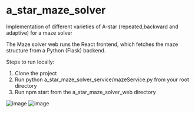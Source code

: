 # a_star_maze_solver
Implementation of different varieties of A-star (repeated,backward and adaptive) for a maze solver

The Maze solver web runs the React frontend, which fetches the maze structure from a Python (Flask) backend.

Steps to run locally:
1. Clone the project
2. Run python a_star_maze_solver_service/mazeService.py from your root directory
3. Run npm start from the a_star_maze_solver_web directory

![image](https://user-images.githubusercontent.com/29220846/228606917-bcd8ea0e-6e9a-4bdf-9824-42eb495f439d.png)
![image](https://user-images.githubusercontent.com/29220846/228607080-9601c756-9fac-4707-abd0-ce2d367e25fc.png)
